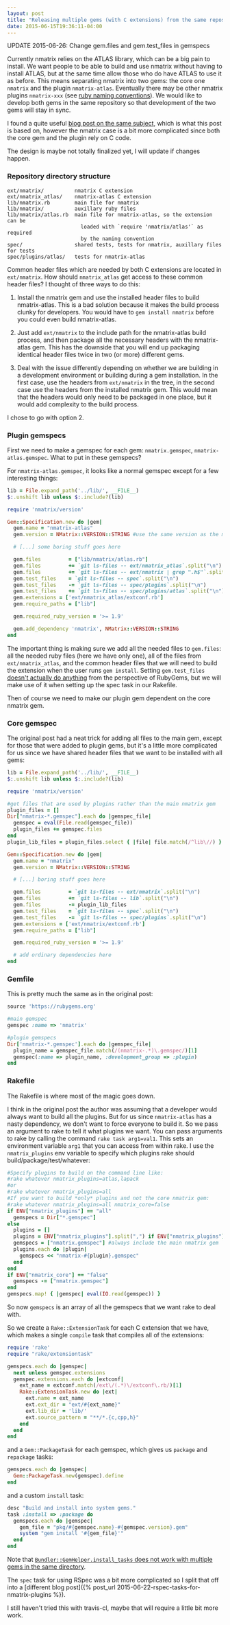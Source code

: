 ```yaml
---
layout: post
title: "Releasing multiple gems (with C extensions) from the same repository"
date: 2015-06-15T19:36:11-04:00
---
```

UPDATE 2015-06-26: Change gem.files and gem.test_files in gemspecs

Currently nmatrix relies on the ATLAS library, which can be a big pain to
install.
We want people to be able to build and use nmatrix without having to install
ATLAS, but at the same time allow those who do have ATLAS to use it as
before. This means separating nmatrix into two gems: the core one `nmatrix`
and the plugin `nmatrix-atlas`. Eventually there may be other nmatrix plugins
`nmatrix-xxx` (see [ruby naming conventions](http://guides.rubygems.org/name-your-gem/)).
We would like to develop both gems in the same repository so that
development of the two gems will stay in sync.

I found a quite useful [blog post on the same
subject](http://opensoul.org/2012/05/30/releasing-multiple-gems-from-one-repository/), 
which is what this post is based on, however the nmatrix case is a bit more
complicated since both the core gem and the plugin rely on C code.

The design is maybe not totally finalized yet, I will update if changes happen.

### Repository directory structure

```
ext/nmatrix/          nmatrix C extension
ext/nmatrix_atlas/    nmatrix-atlas C extension
lib/nmatrix.rb        main file for nmatrix
lib/nmatrix/          auxillary ruby files
lib/nmatrix/atlas.rb  main file for nmatrix-atlas, so the extension can be
                        loaded with `require 'nmatrix/atlas'` as required
                        by the naming convention
spec/                 shared tests, tests for nmatrix, auxillary files for tests
spec/plugins/atlas/   tests for nmatrix-atlas
```

Common header files which are needed by both C extensions are located in
`ext/nmatrix`. How should `nmatrix_atlas` get access to these common header
files? I thought of three ways to do this:

1. Install the nmatrix gem and use the installed header files to build
nmatrix-atlas. This is a bad
solution because it makes the build process clunky for developers.
You would have to
`gem install nmatrix` before you could even build nmatrix-atlas.

2. Just add `ext/nmatrix` to the include path for the nmatrix-atlas
build process, and then package all the necessary headers with the
nmatrix-atlas gem. This has the downside that you will end up
packaging identical header files twice in two (or more) different
gems.

3. Deal with the issue differently depending on whether we are
building in a development environment or building during a gem
installation. In the first case, use the headers from `ext/nmatrix`
in the tree, in the second case use the headers from the installed
nmatrix gem. This would mean that the headers would only need to be
packaged in one place, but it would add complexity to the build
process.

I chose to go with option 2.

### Plugin gemspecs

First we need to make a gemspec for each gem: `nmatrix.gemspec`,
`nmatrix-atlas.gemspec`. What to put in these gemspecs?

For `nmatrix-atlas.gemspec`, it looks like a normal gemspec except for a few
interesting things:

```ruby
lib = File.expand_path('../lib/', __FILE__)
$:.unshift lib unless $:.include?(lib)

require 'nmatrix/version'

Gem::Specification.new do |gem|
  gem.name = "nmatrix-atlas"
  gem.version = NMatrix::VERSION::STRING #use the same version as the main gem

  # [...] some boring stuff goes here

  gem.files         = ["lib/nmatrix/atlas.rb"]
  gem.files         += `git ls-files -- ext/nmatrix_atlas`.split("\n")
  gem.files         += `git ls-files -- ext/nmatrix | grep ".h$"`.split("\n") #need nmatrix header files to compile
  gem.test_files    = `git ls-files -- spec`.split("\n")
  gem.test_files    -= `git ls-files -- spec/plugins`.split("\n")
  gem.test_files    += `git ls-files -- spec/plugins/atlas`.split("\n")
  gem.extensions = ['ext/nmatrix_atlas/extconf.rb']
  gem.require_paths = ["lib"]

  gem.required_ruby_version = '>= 1.9'

  gem.add_dependency 'nmatrix', NMatrix::VERSION::STRING
end
```

The important thing is making sure we add all the needed files to `gem.files`:
all the needed ruby files (here we have only one), all of the files from
`ext/nmatrix_atlas`, and the common header files that we will need to build
the extension when the user runs `gem install`. Setting `gem.test_files`
[doesn't actually do anything](https://stackoverflow.com/questions/18871541/what-is-the-purpose-of-test-files-configuration-in-a-gemspec)
from the perspective of RubyGems, but we will make use of it when setting up the
spec task in our Rakefile.

Then of course we need to make our plugin gem dependent on the core nmatrix gem.

### Core gemspec

The original post had a neat trick for adding all files to
the main gem, except for those that were added to plugin gems, but it's a
little more complicated for us since we have shared header files that we
want to be installed with all gems:

```ruby
lib = File.expand_path('../lib/', __FILE__)
$:.unshift lib unless $:.include?(lib)

require 'nmatrix/version'

#get files that are used by plugins rather than the main nmatrix gem
plugin_files = []
Dir["nmatrix-*.gemspec"].each do |gemspec_file|
  gemspec = eval(File.read(gemspec_file))
  plugin_files += gemspec.files
end
plugin_lib_files = plugin_files.select { |file| file.match(/^lib\//) }

Gem::Specification.new do |gem|
  gem.name = "nmatrix"
  gem.version = NMatrix::VERSION::STRING

  # [...] boring stuff goes here

  gem.files         = `git ls-files -- ext/nmatrix`.split("\n")
  gem.files         += `git ls-files -- lib`.split("\n")
  gem.files         -= plugin_lib_files
  gem.test_files    = `git ls-files -- spec`.split("\n")
  gem.test_files    -= `git ls-files -- spec/plugins`.split("\n")
  gem.extensions = ['ext/nmatrix/extconf.rb']
  gem.require_paths = ["lib"]

  gem.required_ruby_version = '>= 1.9'

  # add ordinary dependencies here
end
```

### Gemfile

This is pretty much the same as in the original post:

```ruby
source 'https://rubygems.org'

#main gemspec
gemspec :name => 'nmatrix'

#plugin gemspecs
Dir['nmatrix-*.gemspec'].each do |gemspec_file|
  plugin_name = gemspec_file.match(/(nmatrix-.*)\.gemspec/)[1]
  gemspec(:name => plugin_name, :development_group => :plugin)
end
```

### Rakefile

The Rakefile is where most of the magic goes down.

I think in the original post the author was assuming that a developer would
always want to build all the plugins. But for us since `nmatrix-atlas` has a
nasty dependency, we don't want to force everyone to build it. So we pass an
argument to rake to tell it what plugins we want. You can pass arguments to
rake by calling the command `rake task arg1=val1`. This sets an environment
variable `arg1` that you can access from within rake. I use the
`nmatrix_plugins` env variable to specify which plugins rake should
build/package/test/whatever:

```ruby
#Specify plugins to build on the command line like:
#rake whatever nmatrix_plugins=atlas,lapack
#or
#rake whatever nmatrix_plugins=all
#If you want to build *only* plugins and not the core nmatrix gem:
#rake whatever nmatrix_plugins=all nmatrix_core=false
if ENV["nmatrix_plugins"] == "all"
  gemspecs = Dir["*.gemspec"]
else
  plugins = []
  plugins = ENV["nmatrix_plugins"].split(",") if ENV["nmatrix_plugins"]
  gemspecs = ["nmatrix.gemspec"] #always include the main nmatrix gem
  plugins.each do |plugin|
    gemspecs << "nmatrix-#{plugin}.gemspec"
  end
end
if ENV["nmatrix_core"] == "false"
  gemspecs -= ["nmatrix.gemspec"]
end
gemspecs.map! { |gemspec| eval(IO.read(gemspec)) }
```

So now `gemspecs` is an array of all the gemspecs that we want rake to deal
with.

So we create a `Rake::ExtensionTask`
for each C extension that we have, which makes a single `compile` task
that compiles all of the extensions:

```ruby
require 'rake'
require "rake/extensiontask"

gemspecs.each do |gemspec|
  next unless gemspec.extensions
  gemspec.extensions.each do |extconf|
    ext_name = extconf.match(/ext\/(.*)\/extconf\.rb/)[1]
    Rake::ExtensionTask.new do |ext|
      ext.name = ext_name
      ext.ext_dir = "ext/#{ext_name}"
      ext.lib_dir = 'lib/'
      ext.source_pattern = "**/*.{c,cpp,h}"
    end
  end
end
```

and a `Gem::PackageTask` for each gemspec, which gives us `package` and
`repackage` tasks:

```ruby
gemspecs.each do |gemspec|
  Gem::PackageTask.new(gemspec).define
end
```

and a custom `install` task:

```ruby
desc "Build and install into system gems."
task :install => :package do
  gemspecs.each do |gemspec|
    gem_file = "pkg/#{gemspec.name}-#{gemspec.version}.gem"
    system "gem install '#{gem_file}'"
  end
end
```

Note that [`Bundler::GemHelper.install_tasks` does not work with multiple
gems in the same directory](https://github.com/bundler/bundler/issues/2971).

The `spec` task for using RSpec was a bit more complicated so I split that
off into a [different blog post]({% post_url 2015-06-22-rspec-tasks-for-nmatrix-plugins %}).

I still haven't tried this with travis-cl, maybe that will require a little
bit more work.

